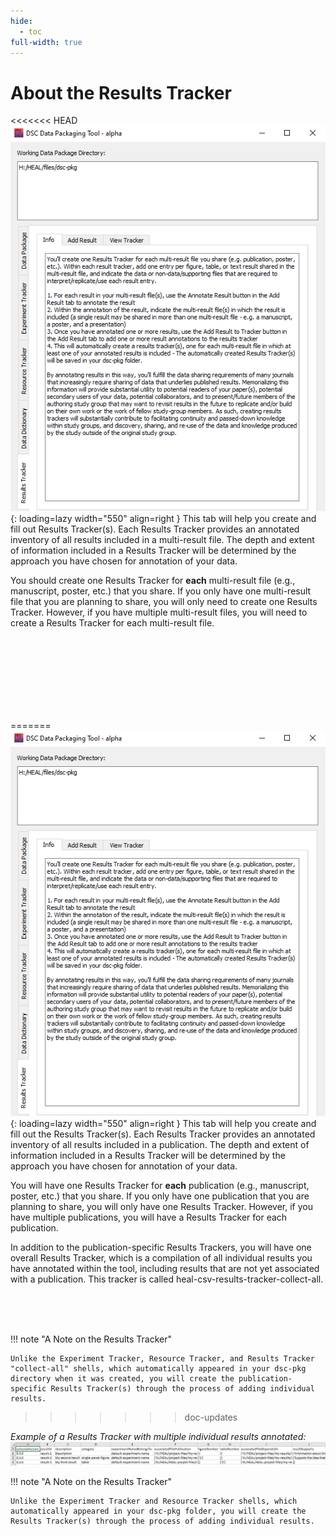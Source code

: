 ```yaml
---
hide:
  - toc
full-width: true
---
```


# About the Results Tracker

<<<<<<< HEAD
![](../app-screenshots/results-track-first.PNG){: loading=lazy width="550" align=right } This tab will help you create and fill out Results Tracker(s). Each Results Tracker provides an annotated inventory of all results included in a multi-result file. The depth and extent of information included in a Results Tracker will be determined by the approach you have chosen for annotation of your data.

You should create one Results Tracker for **each** multi-result file (e.g., manuscript, poster, etc.) that you share. If you only have one multi-result file that you are planning to share, you will only need to create one Results Tracker. However, if you have multiple multi-result files, you will need to create a Results Tracker for each multi-result file.

<br><br><br><br><br><br><br>

=======
![](../app-screenshots/results-track-first.png){: loading=lazy width="550" align=right } This tab will help you create and fill out the Results Tracker(s). Each Results Tracker provides an annotated inventory of all results included in a publication. The depth and extent of information included in a Results Tracker will be determined by the approach you have chosen for annotation of your data.

You will have one Results Tracker for **each** publication (e.g., manuscript, poster, etc.) that you share. If you only have one publication that you are planning to share, you will only have one Results Tracker. However, if you have multiple publications, you will have a Results Tracker for each publication.

In addition to the publication-specific Results Trackers, you will have one overall Results Tracker, which is a compilation of all individual results you have annotated within the tool, including results that are not yet associated with a publication. This tracker is called heal-csv-results-tracker-collect-all.

<br><br><br>

!!! note "A Note on the Results Tracker"

    Unlike the Experiment Tracker, Resource Tracker, and Results Tracker "collect-all" shells, which automatically appeared in your dsc-pkg directory when it was created, you will create the publication-specific Results Tracker(s) through the process of adding individual results.
>>>>>>> doc-updates

*Example of a Results Tracker with multiple individual results annotated:*
![](../app-screenshots/results-track-ex.PNG)


!!! note "A Note on the Results Tracker"

    Unlike the Experiment Tracker and Resource Tracker shells, which automatically appeared in your dsc-pkg folder, you will create the Results Tracker(s) through the process of adding individual results.

